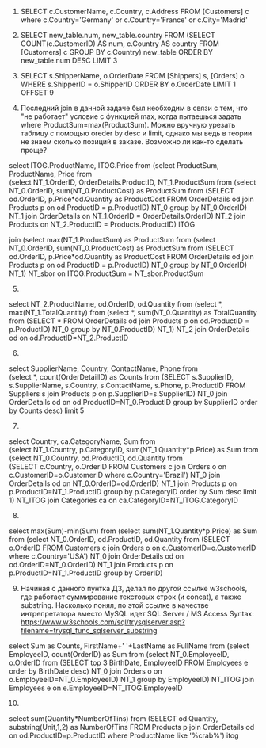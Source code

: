 1) SELECT c.CustomerName, c.Country, c.Address FROM [Customers] c
where c.Country='Germany' or c.Country='France' or c.City='Madrid'

2) SELECT new_table.num, new_table.country
  FROM (SELECT COUNT(c.CustomerID) AS num, c.Country AS country FROM [Customers] c GROUP BY c.Country) new_table
  ORDER BY new_table.num DESC LIMIT 3

3) SELECT s.ShipperName, o.OrderDate FROM [Shippers] s, [Orders] o
WHERE s.ShipperID = o.ShipperID
ORDER BY o.OrderDate LIMIT 1 OFFSET 9

4) Последний join в данной задаче был необходим в связи с тем, что "не работает" условие с функцией max, когда пытаешься задать where ProductSum=max(ProductSum). Можно вручную урезать таблицу с помощью oreder by desc и limit, однако мы ведь в теории не знаем сколько позиций в заказе. Возможно ли как-то сделать проще?

select ITOG.ProductName, ITOG.Price from
(select ProductSum, ProductName, Price from   
   (select NT_1.OrderID, OrderDetails.ProductID, NT_1.ProductSum from
      (select NT_0.OrderID, sum(NT_0.ProductCost) as ProductSum from 
        (SELECT od.OrderID, p.Price*od.Quantity as ProductCost FROM OrderDetails od
        join Products p on od.ProductID = p.ProductID) NT_0
      group by NT_0.OrderID) NT_1
   join OrderDetails on NT_1.OrderID = OrderDetails.OrderID) NT_2
join Products on NT_2.ProductID = Products.ProductID) ITOG

join (select max(NT_1.ProductSum) as ProductSum from
     (select NT_0.OrderID, sum(NT_0.ProductCost) as ProductSum from 
     (SELECT od.OrderID, p.Price*od.Quantity as ProductCost FROM OrderDetails od
     join Products p on od.ProductID = p.ProductID) NT_0
     group by NT_0.OrderID) NT_1) NT_sbor
on ITOG.ProductSum = NT_sbor.ProductSum

5)
select NT_2.ProductName, od.OrderID, od.Quantity from
   (select *, max(NT_1.TotalQuantity) from
      (select *, sum(NT_0.Quantity) as TotalQuantity from 
        (SELECT * FROM OrderDetails od
        join Products p on od.ProductID = p.ProductID) NT_0
      group by NT_0.ProductID) NT_1) NT_2
join OrderDetails od on od.ProductID=NT_2.ProductID

6)
select SupplierName, Country, ContactName, Phone from  
  (select *, count(OrderDetailID) as Counts from
    (SELECT s.SupplierID, s.SupplierName, s.Country, s.ContactName, s.Phone, p.ProductID FROM Suppliers s
    join Products p on p.SupplierID=s.SupplierID) NT_0
  join OrderDetails od on od.ProductID=NT_0.ProductID
  group by SupplierID
  order by Counts desc)
limit 5

7)
select Country, ca.CategoryName, Sum from  
  (select NT_1.Country, p.CategoryID, sum(NT_1.Quantity*p.Price) as Sum from   
     (select NT_0.Country, od.ProductID, od.Quantity from   
        (SELECT c.Country, o.OrderID FROM Customers c
        join Orders o on c.CustomerID=o.CustomerID
        where c.Country='Brazil') NT_0
     join OrderDetails od on NT_0.OrderID=od.OrderID) NT_1
  join Products p on p.ProductID=NT_1.ProductID
  group by p.CategoryID
  order by Sum desc limit 1) NT_ITOG
join Categories ca on ca.CategoryID=NT_ITOG.CategoryID

8)
select max(Sum)-min(Sum) from
   (select sum(NT_1.Quantity*p.Price) as Sum from
      (select NT_0.OrderID, od.ProductID, od.Quantity from
        (SELECT o.OrderID FROM Customers c
        join Orders o on c.CustomerID=o.CustomerID
        where c.Country='USA') NT_0
      join OrderDetails od on od.OrderID=NT_0.OrderID) NT_1
    join Products p on p.ProductID=NT_1.ProductID
    group by OrderID)
     
9) Начиная с данного пунтка ДЗ, делал по другой ссылке w3schools, где работает суммирование текстовых строк (и concat), а также substring. Насколько понял, по этой ссылке в качестве интрепретатора вместо MySQL идет SQL Server / MS Access Syntax: https://www.w3schools.com/sql/trysqlserver.asp?filename=trysql_func_sqlserver_substring 

select Sum as Counts, FirstName+' '+LastName as FullName from 
  (select EmployeeID, count(OrderID) as Sum from
    (select NT_0.EmployeeID, o.OrderID from
      (SELECT top 3 BirthDate, EmployeeID FROM Employees e
      order by BirthDate desc) NT_0
    join Orders o on o.EmployeeID=NT_0.EmployeeID) NT_1
  group by EmployeeID) NT_ITOG
join Employees e on e.EmployeeID=NT_ITOG.EmployeeID

10)
select sum(Quantity*NumberOfTins) from
  (SELECT od.Quantity, substring(Unit,1,2) as NumberOfTins FROM Products p
  join OrderDetails od on od.ProductID=p.ProductID
  where ProductName like '%crab%') itog